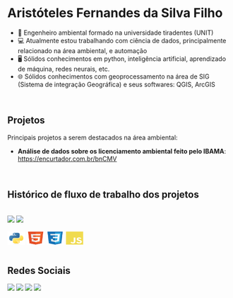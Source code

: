 # Aristóteles Fernandes da Silva Filho

- 🏫 Engenheiro ambiental formado na universidade tiradentes (UNIT)
- 💻 Atualmente estou trabalhando com ciência de dados, principalmente relacionado na área ambiental, e automação
- 🖥️ Sólidos conhecimentos em python, inteligência artificial, aprendizado de máquina, redes neurais, etc.
- 🌐 Sólidos conhecimentos com geoprocessamento na área de SIG (Sistema de integração Geográfica) e seus softwares: QGIS, ArcGIS
<br/>

## Projetos
Principais projetos a serem destacados na área ambiental:

* **Análise de dados sobre os licenciamento ambiental feito pelo IBAMA**: https://encurtador.com.br/bnCMV
<br/>

## Histórico de fluxo de trabalho dos projetos 
<br/>
<div>
  <a href="https://github.com/engafs/"></a>
  <img height="170em" src="https://github-readme-stats-git-masterrstaa-rickstaa.vercel.app/api?username=engafs&&show_icons=true&theme=github_dark"/>
  <img height="170em" src="https://github-readme-stats-git-masterrstaa-rickstaa.vercel.app/api/top-langs/?username=engafs&&layout=compact&theme=github_dark"/>
</div>

<div style="display: inline_block"><br/>
  <img align="center" alt="Fernandes-Python" height="30" width="40" src="https://raw.githubusercontent.com/devicons/devicon/master/icons/python/python-original.svg"/>
  <img align="center" alt="Fernandes-HTML" height="30" width="40" src="https://raw.githubusercontent.com/devicons/devicon/master/icons/html5/html5-original.svg">
  <img align="center" alt="Fernandes-CSS" height="30" width="40" src="https://raw.githubusercontent.com/devicons/devicon/master/icons/css3/css3-original.svg">
  <img align="center" alt="Fernandes-Js" height="30" width="40" src="https://raw.githubusercontent.com/devicons/devicon/master/icons/javascript/javascript-plain.svg">
</div>
<br/>

## Redes Sociais

<div>
  <a href="mailto:aristotelesfernandes11@gmail.com"><img src="https://img.shields.io/badge/Gmail-D14836?style=for-the-badge&logo=gmail&logoColor=white" target="_blank"></a>
  <a href="https://wa.me/5579998461797"><img src="https://img.shields.io/badge/WhatsApp-25D366?style=for-the-badge&logo=whatsapp&logoColor=white" target="_blank"/></a>
  <a href="https://www.linkedin.com/in/engafs" target="_blank"><img src="https://img.shields.io/badge/-LinkedIn-%230077B5?style=for-the-badge&logo=linkedin&logoColor=white" target="_blank"></a>
  <a href="https://medium.com/@aristotelesfernandes11"><img src="https://img.shields.io/badge/Medium-12100E?style=for-the-badge&logo=medium&logoColor=white" target="_blank"/></a>
</div>
